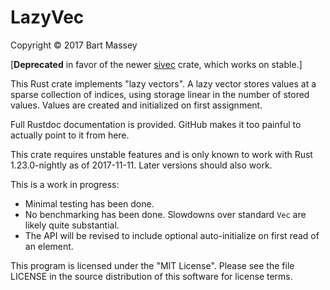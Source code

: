 # LazyVec
Copyright &copy; 2017 Bart Massey

[**Deprecated** in favor of the newer
[sivec](http://github.com/BartMassey/sivec) crate, which
works on stable.]

This Rust crate implements "lazy vectors". A lazy vector stores
values at a sparse collection of indices, using storage
linear in the number of stored values. Values are
created and initialized on first assignment.

Full Rustdoc documentation is provided. GitHub makes it too
painful to actually point to it from here.

This crate requires unstable features and is only known to
work with Rust 1.23.0-nightly as of 2017-11-11. Later
versions should also work.

This is a work in progress:

* Minimal testing has been done.
* No benchmarking has been done. Slowdowns over standard
  `Vec` are likely quite substantial.
* The API will be revised to include optional
  auto-initialize on first read of an element.

This program is licensed under the "MIT License".  Please
see the file LICENSE in the source distribution of this
software for license terms.
